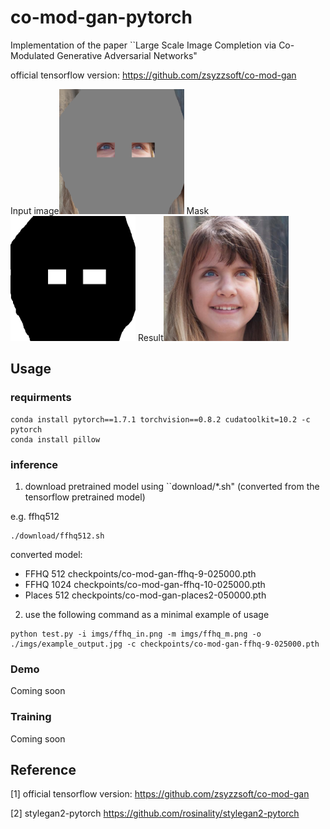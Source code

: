 # co-mod-gan-pytorch
Implementation of the paper ``Large Scale Image Completion via Co-Modulated Generative Adversarial Networks"

official tensorflow version: https://github.com/zsyzzsoft/co-mod-gan

Input image<img src="imgs/ffhq_in.png" width=200> Mask<img src="imgs/ffhq_m.png" width=200>  Result<img src="imgs/example_output.jpg" width=200> 

## Usage

### requirments
```
conda install pytorch==1.7.1 torchvision==0.8.2 cudatoolkit=10.2 -c pytorch
conda install pillow
```

### inference 

1. download pretrained model using ``download/*.sh" (converted from the tensorflow pretrained model)

e.g. ffhq512

```
./download/ffhq512.sh
```

converted model:
* FFHQ 512 checkpoints/co-mod-gan-ffhq-9-025000.pth
* FFHQ 1024 checkpoints/co-mod-gan-ffhq-10-025000.pth
* Places 512 checkpoints/co-mod-gan-places2-050000.pth

2. use the following command as a minimal example of usage

```
python test.py -i imgs/ffhq_in.png -m imgs/ffhq_m.png -o ./imgs/example_output.jpg -c checkpoints/co-mod-gan-ffhq-9-025000.pth
```

### Demo
Coming soon

### Training
Coming soon

## Reference

[1] official tensorflow version: https://github.com/zsyzzsoft/co-mod-gan

[2] stylegan2-pytorch https://github.com/rosinality/stylegan2-pytorch
